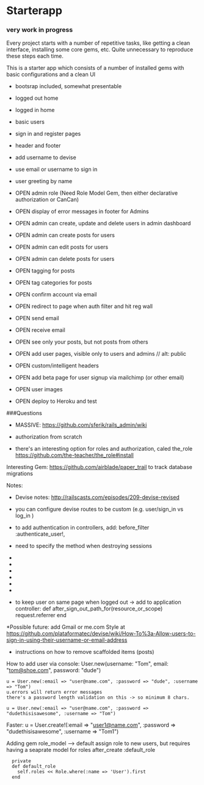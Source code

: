 # Starterapp

### very work in progress

Every project starts with a number of repetitive tasks, like getting a clean interface, installing some core gems, etc. Quite unnecessary to reproduce these steps each time. 

This is a starter app which consists of a number of installed gems with basic configurations and a clean UI
* bootsrap included, somewhat presentable
* logged out home 
* logged in home
* basic users
* sign in and register pages
* header and footer
* add username to devise
* use email or username to sign in
* user greeting by name
* OPEN admin role (Need Role Model Gem, then either declarative authorization or CanCan)
* OPEN display of error messages in footer for Admins
* OPEN admin can create, update and delete users in admin dashboard
* OPEN admin can create posts for users
* OPEN admin can edit posts for users
* OPEN admin can delete posts for users
* OPEN tagging for posts
* OPEN tag categories for posts
* OPEN confirm account via email
* OPEN redirect to page when auth filter and hit reg wall
* OPEN send email
* OPEN receive email
* OPEN see only your posts, but not posts from others
* OPEN add user pages, visible only to users and admins // alt: public
* OPEN custom/intelligent headers

* OPEN add beta page for user signup via mailchimp (or other email)
* OPEN user images

* OPEN deploy to Heroku and test

###Questions
- MASSIVE: https://github.com/sferik/rails_admin/wiki

- authorization from scratch
- there's an interesting option for roles and authorization, caled the_role https://github.com/the-teacher/the_role#install

Interesting Gem: 
https://github.com/airblade/paper_trail to track database migrations





Notes:

* Devise notes: http://railscasts.com/episodes/209-devise-revised
* you can configure devise routes to be custom (e.g. user/sign_in vs log_in )
* to add authentication in controllers, add: before_filter :authenticate_user!, 
* need to specify the method when destroying sessions
* 
* 
* 
* 
* 
* 


* to keep user on same page when logged out -> add to application controller:
def after_sign_out_path_for(resource_or_scope)
  request.referrer
end

*Possible future: add Gmail or me.com Style at https://github.com/plataformatec/devise/wiki/How-To%3a-Allow-users-to-sign-in-using-their-username-or-email-address




* instructions on how to remove scaffolded items (posts)


How to add user via console: 
	User.new(username: "Tom", email: "tom@shoe.com", password: "dude")

	u = User.new(:email => "user@name.com", :password => "dude", :username => "Tom")
	u.errors will return error messages
	there's a password length validation on this -> so minimum 8 chars.

	u = User.new(:email => "user@name.com", :password => "dudethisisawesome", :username => "Tom")

Faster: 
	u = User.create!(:email => "user1@name.com", :password => "dudethisisawesome", :username => "Tom1")


Adding gem role_model --> default assign role to new users, but requires having a seaprate model for roles
	  after_create :default_role

	  private
	  def default_role
	    self.roles << Role.where(:name => 'User').first
	  end





